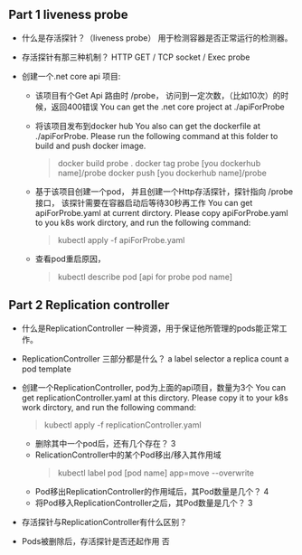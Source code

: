 ## Part 1 liveness probe

* 什么是存活探针？（liveness probe）
    用于检测容器是否正常运行的检测器。
* 存活探针有那三种机制？
    HTTP GET / TCP socket / Exec probe

* 创建一个.net core api 项目:
  * 该项目有个Get Api 路由时 /probe， 访问到一定次数，（比如10次）的时候，返回400错误
    You can get the .net core project at ./apiForProbe
  * 将该项目发布到docker hub
    You also can get the dockerfile at ./apiForProbe. Please run the following command at this folder to build and push docker image.
    > docker build probe . 
    > docker tag probe [you dockerhub name]/probe
    > docker push [you dockerhub name]/probe

  * 基于该项目创建一个pod， 并且创建一个Http存活探针，探针指向 /probe 接口， 该探针需要在容器启动后等待30秒再工作
    You can get apiForProbe.yaml at current dirctory.
    Please copy apiForProbe.yaml to you k8s work dirctory, and run the following command:
    > kubectl apply -f apiForProbe.yaml
  * 查看pod重启原因，
    > kubectl describe pod [api for probe pod name]


## Part 2 Replication controller

* 什么是ReplicationController
    一种资源，用于保证他所管理的pods能正常工作。
* ReplicationController 三部分都是什么？
    a label selector
    a replica count
    a pod template
* 创建一个ReplicationController, pod为上面的api项目，数量为3个
  You can get replicationController.yaml at this dirctory.
  Please copy it to your k8s work dirctory, and run the following command:
  > kubectl apply -f replicationController.yaml

  * 删除其中一个pod后，还有几个存在？
    3
  * RelicationController中的某个Pod移出/移入其作用域
    > kubectl label pod [pod name] app=move --overwrite
  * Pod移出ReplicationController的作用域后，其Pod数量是几个？
    4
  * 将Pod移入ReplicationController之后，其Pod数量是几个？
    3

* 存活探针与ReplicationController有什么区别？

* Pods被删除后，存活探针是否还起作用
否